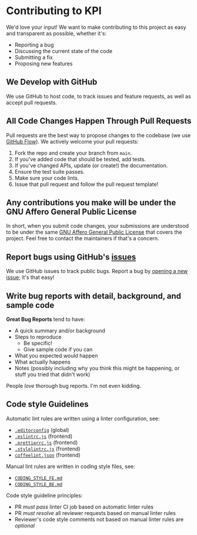 # Contributing to KPI

We'd love your input! We want to make contributing to this project as easy and transparent as possible, whether it's:

- Reporting a bug
- Discussing the current state of the code
- Submitting a fix
- Proposing new features

## We Develop with GitHub

We use GitHub to host code, to track issues and feature requests, as well as accept pull requests.

## All Code Changes Happen Through Pull Requests

Pull requests are the best way to propose changes to the codebase (we use [GitHub Flow](https://docs.github.com/en/get-started/using-github/github-flow)).
We actively welcome your pull requests:

1. Fork the repo and create your branch from `main`.
2. If you've added code that should be tested, add tests.
3. If you've changed APIs, update (or create!) the documentation.
4. Ensure the test suite passes.
5. Make sure your code lints.
6. Issue that pull request and follow the pull request template!

## Any contributions you make will be under the GNU Affero General Public License

In short, when you submit code changes, your submissions are understood to be under the same [GNU Affero General Public License](./LICENSE) that covers the project.
Feel free to contact the maintainers if that's a concern.

## Report bugs using GitHub's [issues](https://github.com/kobotoolbox/kpi/issues)

We use GitHub issues to track public bugs. Report a bug by [opening a new issue](https://github.com/kobotoolbox/kpi/issues/new); it's that easy!

## Write bug reports with detail, background, and sample code

**Great Bug Reports** tend to have:

- A quick summary and/or background
- Steps to reproduce
  - Be specific!
  - Give sample code if you can
- What you expected would happen
- What actually happens
- Notes (possibly including why you think this might be happening, or stuff you tried that didn't work)

People *love* thorough bug reports. I'm not even kidding.

## Code style Guidelines

Automatic lint rules are written using a linter configuration, see:
- [`.editorconfig`](./.editorconfig) (global)
- [`.eslintrc.js`](./.eslintrc.js) (frontend)
- [`.prettierrc.js`](./.prettierrc.js) (frontend)
- [`.stylelintrc.js`](./.stylelintrc.js) (frontend)
- [`coffeelint.json`](./coffeelint.json) (frontend)

Manual lint rules are written in coding style files, see:
- [`CODING_STYLE_FE.md`](./CODING_STYLE_FE.md)
- [`CODING_STYLE_BE.md`](./CODING_STYLE_BE.md)

Code style guideline principles:
- PR *must pass* linter CI job based on automatic linter rules
- PR *must resolve* all reviewer requests based on manual linter rules
- Reviewer's code style comments not based on manual linter rules are *optional*
